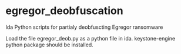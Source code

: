 # egregor_deobfuscation
Ida Python scripts for partialy deobfuscting Egregor ransomware

Load the file egregor_deob.py as a python file in ida. keystone-engine python package should be installed.
